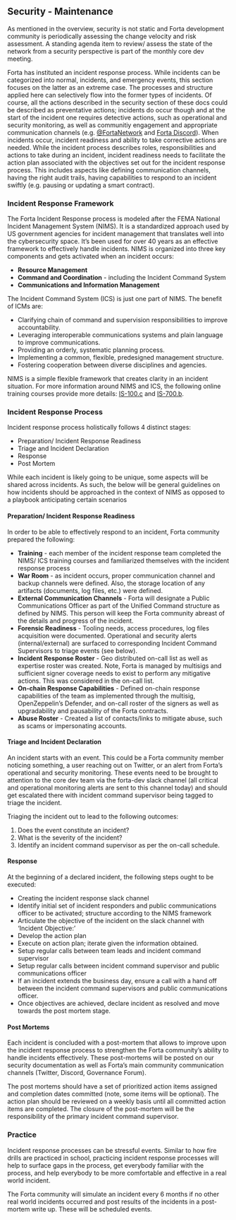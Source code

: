 ## Security - Maintenance

As mentioned in the overview, security is not static and Forta development community is periodically assessing the change velocity and risk assessment. A standing agenda item to review/ assess the state of the network from a security perspective is part of the monthly core dev meeting.

Forta has instituted an incident response process. While incidents can be categorized into normal, incidents, and emergency events, this section focuses on the latter as an extreme case. The processes and structure applied here can selectively flow into the former types of incidents. Of course, all the actions described in the security section of these docs could be described as preventative actions; incidents do occur though and at the start of the incident one requires detective actions, such as operational and security monitoring, as well as communitiy engagement and appropriate communication channels (e.g. [@FortaNetwork](https://twitter.com/FortaNetwork) and [Forta Discord](https://discord.com/invite/fortanetwork)). When incidents occur, incident readiness and ability to take corrective actions are needed. While the incident process describes roles, responsibilities and actions to take during an incident, incident readiness needs to facilitate the action plan associated with the objectives set out for the incident response process. This includes aspects like defining communication channels, having the right audit trails, having capabilities to respond to an incident swiftly (e.g. pausing or updating a smart contract).  

### Incident Response Framework
The Forta Incident Response process is modeled after the FEMA National Incident Management System (NIMS). It is a standardized approach used by US government agencies for incident management that translates well into the cybersecurity space. It’s been used for over 40 years as an effective framework to effectively handle incidents. NIMS  is organized into three key components and gets activated when an incident occurs:

- **Resource Management**
- **Command and Coordination** - including the Incident Command System
- **Communications and Information Management**

The Incident Command System (ICS) is just one part of NIMS. The benefit of ICMs are:

- Clarifying chain of command and supervision responsibilities to improve accountability.
- Leveraging interoperable communications systems and plain language to improve communications.
- Providing an orderly, systematic planning process.
- Implementing a common, flexible, predesigned management structure.
- Fostering cooperation between diverse disciplines and agencies.

NIMS is a simple flexible framework that creates clarity in an incident situation. For more information around NIMS and ICS, the following online training courses provide more details: [IS-100.c](https://training.fema.gov/is/courseoverview.aspx?code=IS-100.c) and [IS-700.b](https://training.fema.gov/is/courseoverview.aspx?code=IS-700.b).

### Incident Response Process
Incident response process holistically follows 4 distinct stages:

- Preparation/ Incident Response Readiness
- Triage and Incident Declaration
- Response
- Post Mortem

While each incident is likely going to be unique, some aspects will be shared across incidents. As such, the below will be general guidelines on how incidents should be approached in the context of NIMS as opposed to a playbook anticipating certain scenarios


#### Preparation/ Incident Response Readiness
In order to be able to effectively respond to an incident, Forta community prepared the following:

- **Training** - each member of the incident response team completed the NIMS/ ICS training courses and familiarized themselves with the incident response process
- **War Room** - as incident occurs, proper communication channel and backup channels were defined. Also, the storage location of any artifacts (documents, log files, etc.) were defined.
- **External Communication Channels** - Forta will designate a Public Communications Officer as part of the Unified Command structure as defined by NIMS. This person will keep the Forta community abreast of the details and progress of the incident.
- **Forensic Readiness** - Tooling needs, access procedures, log files acquisition were documented. Operational and security alerts (internal/external) are surfaced to corresponding Incident Command Supervisors to triage events (see below).
- **Incident Response Roster** - Geo distributed on-call list as well as expertise roster was created. Note, Forta is managed by multisigs and sufficient signer coverage needs to exist to perform any mitigative actions. This was considered in the on-call list.
- **On-chain Response Capabilities** - Defined on-chain response capabilities of the team as implemented through the multisig, OpenZeppelin’s Defender, and on-call roster of the signers as well as upgradability and pausability of the Forta contracts.
- **Abuse Roster** - Created a list of contacts/links to mitigate abuse, such as scams or impersonating accounts.


#### Triage and Incident Declaration
An incident starts with an event. This could be a Forta community member noticing something, a user reaching out on Twitter, or an alert from Forta’s operational and security monitoring. These events need to be brought to attention to the core dev team via the forta-dev slack channel (all critical and operational monitoring alerts are sent to this channel today) and should get escalated there with incident command supervisor being tagged to triage the incident.

Triaging the incident out to lead to the following outcomes:

1. Does the event constitute an incident?
2. What is the severity of the incident?
3. Identify an incident command supervisor as per the on-call schedule.


#### Response
At the beginning of a declared incident, the following steps ought to be executed:

- Creating the incident response slack channel
- Identify initial set of incident responders and public communications officer to be activated; structure according to the NIMS framework
- Articulate the objective of the incident on the slack channel with ‘Incident Objective:’
- Develop the action plan
- Execute on action plan; iterate given the information obtained. 
- Setup regular calls between team leads and incident command supervisor
- Setup regular calls between incident command supervisor and public communications officer
- If an incident extends the business day, ensure a call with a hand off between the incident command supervisors and public communications officer. 
- Once objectives are achieved, declare incident as resolved and move towards the post mortem stage.


#### Post Mortems
Each incident is concluded with a post-mortem that allows to improve upon the incident response process to strengthen the Forta community’s ability to handle incidents effectively. These post-mortems will be posted on our security documentation as well as Forta’s main community communication channels (Twitter, Discord, Governance Forum). 

The post mortems should have a set of prioritized action items assigned and completion dates committed (note, some items will be optional). The action plan should be reviewed on a weekly basis until all committed action items are completed. The closure of the post-mortem will be the responsibility of the primary incident command supervisor. 


### Practice
Incident response processes can be stressful events. Similar to how fire drills are practiced in school, practicing incident response processes will help to surface gaps in the process, get everybody familiar with the process, and help everybody to be more comfortable and effective in a real world incident. 
 
The Forta community will simulate an incident every 6 months if no other real world incidents occurred and post results of the incidents in a post-mortem write up. These will be scheduled events.  
